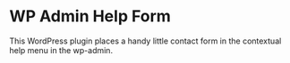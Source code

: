 # WP Admin Help Form

This WordPress plugin places a handy little contact form in the contextual help menu in the wp-admin.